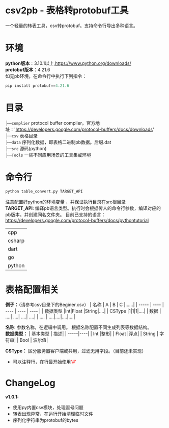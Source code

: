 csv2pb - 表格转protobuf工具
=====
一个轻量的转表工具，csv转protobuf。支持命令行导出多种语言。  

环境
=====
**python版本**：3.10.1以上,https://www.python.org/downloads/  
**protobuf版本**：4.21.6  
如无pb环境，在命令行中执行下列指令：
```py
pip install protobuf==4.21.6
```

目录
=====
├─`complier` protocol buffer compiler。官方地址：'https://developers.google.com/protocol-buffers/docs/downloads'  
├─`csv` 表格目录  
├─`data` 序列化数据，即表格二进制pb数据。后缀.dat  
├─`src` 源码(python)  
├─`Tools` 一些不同应用场景的工具集或环境

命令行
====
```py
python table_convert.py TARGET_API
```

注意配置好python的环境变量 ，并保证执行目录在src根目录  
**TARGET_API**: 编译pb语言类型。执行时会根据传人的命令行参数，编译对应的pb版本。并创建同名文件夹。
目前已支持的语言：  
https://developers.google.com/protocol-buffers/docs/pythontutorial

|  |
| :-----| 
| cpp | 
| csharp | 
| dart | 
| go | 
| python | 

表格配置相关
====
**例子：**（请参考csv目录下的Beginer.csv）
| 名称 | A | B | C |......|
| ----- | ---- | ---- | ---- | ---- | 
| 数据类型 |Int|Float |String|....|
| CSType |1|1|1|....| 
| 数据 | ....| ....| ....| ....| 
| .... | ....|....|....|....|

**名称**:  参数名称，在逻辑中调用。  根据名称配置不同生成列表等数据结构。  
**数据类型：**
| 基本类型 | 描述|
| -----|----| 
| Int |整形| 
| Float |浮点| 
| String | 字符串| 
| Bool | 波尔值|

**CSType：**
区分服务器客户端或共用，过滤无用字段。（目前还未实现）  


* 可以注释行，在行最开始使用<font color=red>'#'</font> 


ChangeLog
====
**v1.0.1:**
* 使用py内置csv模块，处理逗号问题
* 转表出现异常，在运行开始清理临时文件
* 序列化字符串为protobuf的bytes
